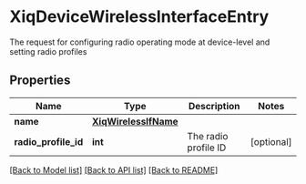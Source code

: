 # XiqDeviceWirelessInterfaceEntry

The request for configuring radio operating mode at device-level and setting radio profiles
## Properties
Name | Type | Description | Notes
------------ | ------------- | ------------- | -------------
**name** | [**XiqWirelessIfName**](XiqWirelessIfName.md) |  | 
**radio_profile_id** | **int** | The radio profile ID | [optional] 

[[Back to Model list]](../README.md#documentation-for-models) [[Back to API list]](../README.md#documentation-for-api-endpoints) [[Back to README]](../README.md)


